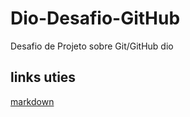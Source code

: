 # Dio-Desafio-GitHub
Desafio de Projeto sobre Git/GitHub dio


## links uties
[markdown](https://www.markdownguide.org/getting-started/) 

